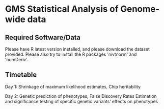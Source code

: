 GMS Statistical Analysis of Genome-wide data
============================================

Required Software/Data
----------------------
Please have R latest version installed, and please download the dataset provided.
Please also try to install the R packages 'mvtnorm' and 'numDeriv'.



Timetable
---------
Day 1: Shrinkage of maximum likelihood estimates,
       Chip heritability
       
Day 2:  Genetic prediction of phenotypes, 
        False Discovery Rates
        Estimation and significance testing of specific genetic variants' effects on phenotypes
